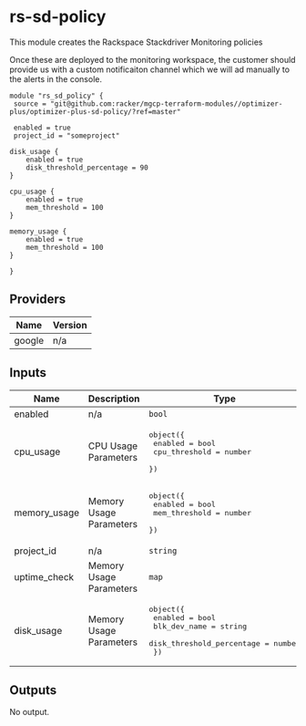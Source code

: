 # rs-sd-policy

This module creates the Rackspace Stackdriver Monitoring policies

Once these are deployed to the monitoring workspace, the customer should provide us with a custom notificaiton channel which we will ad manually to the alerts in the console.

```
module "rs_sd_policy" {
 source = "git@github.com:racker/mgcp-terraform-modules//optimizer-plus/optimizer-plus-sd-policy/?ref=master"

 enabled = true
 project_id = "someproject"

disk_usage {
    enabled = true
    disk_threshold_percentage = 90
}

cpu_usage {
    enabled = true
    mem_threshold = 100
}

memory_usage {
    enabled = true
    mem_threshold = 100
}

}
```

## Providers

| Name | Version |
|------|---------|
| google | n/a |

## Inputs

| Name | Description | Type | Default | Required |
|------|-------------|------|---------|:-----:|
| enabled | n/a | `bool` | `false` | no |
| cpu\_usage | CPU Usage Parameters | <pre>object({<br>    enabled       = bool<br>    cpu_threshold = number<br>  })<br></pre> | <pre>{<br>  "enabled": false,<br>  "cpu_threshold": 100<br>}<br></pre> | no |
| memory\_usage | Memory Usage Parameters | <pre>object({<br>    enabled       = bool<br>    mem_threshold = number<br>  })<br></pre> | <pre>{<br>  "enabled": false,<br>  "mem_threshold": 100<br>}<br></pre> | no |
| project\_id | n/a | `string` | n/a | yes |
| uptime\_check | Memory Usage Parameters | `map` | n/a | yes |
| disk\_usage | Memory Usage Parameters | <pre>object({<br>    enabled                   = bool<br>    blk_dev_name              = string<br>    disk_threshold_percentage = number<br>  })<br></pre> | <pre>{<br>  "disk_threshold_percentage": 90,<br>  "enabled": false<br>}<br></pre> | no |

## Outputs

No output.
